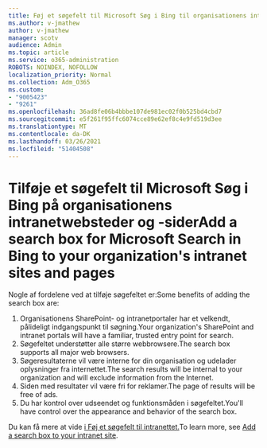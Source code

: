 ```yaml
---
title: Føj et søgefelt til Microsoft Søg i Bing til organisationens intranetwebsteder og sider
ms.author: v-jmathew
author: v-jmathew
manager: scotv
audience: Admin
ms.topic: article
ms.service: o365-administration
ROBOTS: NOINDEX, NOFOLLOW
localization_priority: Normal
ms.collection: Adm_O365
ms.custom:
- "9005423"
- "9261"
ms.openlocfilehash: 36ad8fe06b4bbbe107de981ec02f0b525bd4cbd7
ms.sourcegitcommit: e5f261f95ffc6074cce89e62ef8c4e9fd519d3ee
ms.translationtype: MT
ms.contentlocale: da-DK
ms.lasthandoff: 03/26/2021
ms.locfileid: "51404508"
---
```

# <a name="add-a-search-box-for-microsoft-search-in-bing-to-your-organizations-intranet-sites-and-pages"></a><span data-ttu-id="88e0d-102">Tilføje et søgefelt til Microsoft Søg i Bing på organisationens intranetwebsteder og -sider</span><span class="sxs-lookup"><span data-stu-id="88e0d-102">Add a search box for Microsoft Search in Bing to your organization's intranet sites and pages</span></span>

<span data-ttu-id="88e0d-103">Nogle af fordelene ved at tilføje søgefeltet er:</span><span class="sxs-lookup"><span data-stu-id="88e0d-103">Some benefits of adding the search box are:</span></span>

1. <span data-ttu-id="88e0d-104">Organisationens SharePoint- og intranetportaler har et velkendt, pålideligt indgangspunkt til søgning.</span><span class="sxs-lookup"><span data-stu-id="88e0d-104">Your organization's SharePoint and intranet portals will have a familiar, trusted entry point for search.</span></span>
2. <span data-ttu-id="88e0d-105">Søgefeltet understøtter alle større webbrowsere.</span><span class="sxs-lookup"><span data-stu-id="88e0d-105">The search box supports all major web browsers.</span></span>
3. <span data-ttu-id="88e0d-106">Søgeresultaterne vil være interne for din organisation og udelader oplysninger fra internettet.</span><span class="sxs-lookup"><span data-stu-id="88e0d-106">The search results will be internal to your organization and will exclude information from the Internet.</span></span>
4. <span data-ttu-id="88e0d-107">Siden med resultater vil være fri for reklamer.</span><span class="sxs-lookup"><span data-stu-id="88e0d-107">The page of results will be free of ads.</span></span>
5. <span data-ttu-id="88e0d-108">Du har kontrol over udseendet og funktionsmåden i søgefeltet.</span><span class="sxs-lookup"><span data-stu-id="88e0d-108">You'll have control over the appearance and behavior of the search box.</span></span>

<span data-ttu-id="88e0d-109">Du kan få mere at vide [i Føj et søgefelt til intranettet.](https://go.microsoft.com/fwlink/?linkid=2151387)</span><span class="sxs-lookup"><span data-stu-id="88e0d-109">To learn more, see [Add a search box to your intranet site](https://go.microsoft.com/fwlink/?linkid=2151387).</span></span>
